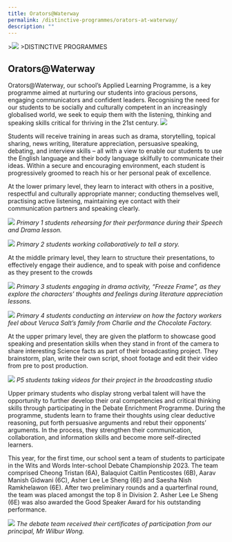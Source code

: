 ```yaml
---
title: Orators@Waterway
permalink: /distinctive-programmes/orators-at-waterway/
description: ""
---
```

&gt;![](/images/Distinctive%20Programmes/distinctive-programme_02.jpg)
&gt;DISTINCTIVE PROGRAMMES


## Orators@Waterway
Orators@Waterway, our school’s Applied Learning Programme, is a key programme aimed at nurturing our students into gracious persons, engaging communicators and confident leaders. Recognising the need for our students to be socially and culturally competent in an increasingly globalised world, we seek to equip them with the listening, thinking and speaking skills critical for thriving in the 21st century.
![](/images/Distinctive%20Programmes/Orators/orators%20framework%20_school%20website.jpg)

Students will receive training in areas such as drama, storytelling, topical sharing, news writing, literature appreciation, persuasive speaking, debating, and interview skills – all with a view to enable our students to use the English language and their body language skilfully to communicate their ideas. Within a secure and encouraging environment, each student is progressively groomed to reach his or her personal peak of excellence.

At the lower primary level, they learn to interact with others in a positive, respectful and culturally appropriate manner; conducting themselves well, practising active listening, maintaining eye contact with their communication partners and speaking clearly. 

![](/images/Distinctive%20Programmes/Orators/p1-orators.jpg)
*Primary 1 students rehearsing for their performance during their Speech and Drama lesson.*

![](/images/Distinctive%20Programmes/Orators/p2-orators.jpg)
*Primary 2 students working collaboratively to tell a story.*

At the middle primary level, they learn to structure their presentations, to effectively engage their audience, and to speak with poise and confidence as they present to the crowds

![](/images/Distinctive%20Programmes/Orators/p3-orators.jpg)
*Primary 3 students engaging in drama activity, “Freeze Frame”, as they explore the characters’ thoughts and feelings during literature appreciation lessons.*

![](/images/Distinctive%20Programmes/Orators/p4-orators.jpg)
*Primary 4 students conducting an interview on how the factory workers feel about Veruca Salt’s family from Charlie and the Chocolate Factory.*

At the upper primary level, they are given the platform to showcase good speaking and presentation skills when they stand in front of the camera to share interesting Science facts as part of their broadcasting project. They brainstorm, plan, write their own script, shoot footage and edit their video from pre to post production.

![](/images/Distinctive%20Programmes/Orators/p5-orators.jpg)
*P5 students taking videos for their project in the broadcasting studio*

Upper primary students who display strong verbal talent will have the opportunity to further develop their oral competencies and critical thinking skills through participating in the Debate Enrichment Programme. During the programme, students learn to frame their thoughts using clear deductive reasoning, put forth persuasive arguments and rebut their opponents’ arguments. In the process, they strengthen their communication, collaboration, and information skills and become more self-directed learners.
 
This year, for the first time, our school sent a team of students to participate in the Wits and Words Inter-school Debate Championship 2023. The team comprised Cheong Tristan (6A), Balaquiot Caitlin Penticostes (6B), Aarav Manish Gidwani (6C), Asher Lee Le Sheng (6E) and Saesha Nish Ramkhelawon (6E). After two preliminary rounds and a quarterfinal round, the team was placed amongst the top 8 in Division 2. Asher Lee Le Sheng (6E) was also awarded the Good Speaker Award for his outstanding performance.

![](/images/Distinctive%20Programmes/Orators/the%20debate%20team.JPEG)
 *The debate team received their certificates of participation from our principal, Mr Wilbur Wong.*


